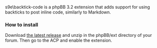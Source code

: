 s9e\backtick-code is a phpBB 3.2 extension that adds support for using backticks to post inline code, similarly to Markdown.

### How to install

Download [the latest release](https://github.com/s9e/phpbb-ext-incode/releases/download/1.0/incode.zip) and unzip in the phpBB/ext directory of your forum. Then go to the ACP and enable the extension.
